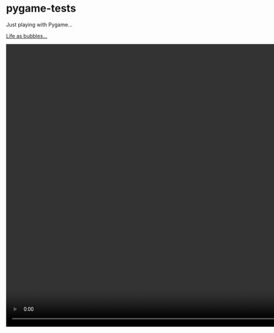 # pygame-tests

Just playing with Pygame...

[Life as bubbles...](./videos/bubbles-final.mp4)

<video width="1411" height="774" controls>
  <source src="./videos/bubbles-final.mp4" type="video/mp4">
Your browser does not support the video tag.
</video>


